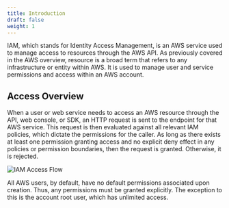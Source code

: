 ```yaml
---
title: Introduction
draft: false
weight: 1
---
```


IAM, which stands for Identity Access Management, is an AWS service used to manage access to resources through the AWS API. As previously covered in the AWS overview, resource is a broad term that refers to any infrastructure or entity within AWS. It is used to manage user and service permissions and access within an AWS account.

## Access Overview

When a user or web service needs to access an AWS resource through the API, web console, or SDK, an HTTP request is sent to the endpoint for that AWS service. This request is then evaluated against all relevant IAM policies, which dictate the permissions for the caller. As long as there exists at least one permission granting access and no explicit deny effect in any policies or permission boundaries, then the request is granted. Otherwise, it is rejected.

![IAM Access Flow](/images/iam/iam_flow.png)

All AWS users, by default, have no default permissions associated upon creation. Thus, any permissions must be granted explicitly. The exception to this is the account root user, which has unlimited access.
